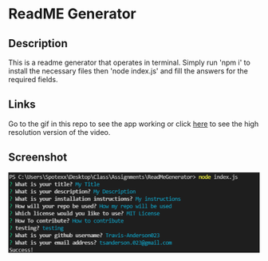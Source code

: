 # ReadME Generator
 
## Description

This is a readme generator that operates in terminal. Simply run 'npm i' to install the necessary files then 'node index.js' and fill the answers for the required fields.

## Links

Go to the gif in this repo to see the app working or click [here](https://watch.screencastify.com/v/k7SOEcyDcTcbbm2H6heC) to see the high resolution version of the video.

## Screenshot

![screenshot](./screenshot.png)